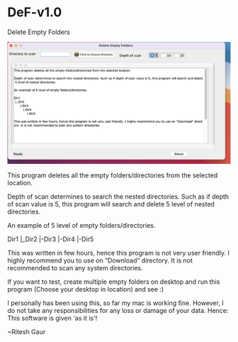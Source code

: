 # DeF-v1.0
Delete Empty Folders


![APP Screenshot](/DEF.png)


This program deletes all the empty folders/directories from the selected location. 

Depth of scan determines to search the nested directories. Such as if depth of scan value is 5, this program will search and delete 5 level of nested directories.

An example of 5 level of empty folders/directories.

Dir1
 |_Dir2
      |-Dir3
         |-Dir4
             |-Dir5

This was written in few hours, hence this program is not very user friendly. I highly recommend you to use on “Download” directory. It is not recommended to scan any system directories. 





If you want to test, create multiple empty folders on desktop and run this program (Choose your desktop in location) and see :) 

I personally has been using this, so far my mac is working fine. However, I do not take any responsibilities for any loss or damage of your data. Hence: This software is given 'as it is'!


~Ritesh Gaur
